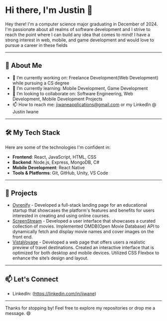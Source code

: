 # Hi there, I'm Justin 👋

Hey there! I'm a computer science major graduating in December of 2024. I'm passionate about all realms of software development and I strive to reach the point where I can build any idea that comes to mind! I have a strong interest in web, mobile, and game development and would love to pursue a career in these fields

---

## 🌟 About Me

- 🔭 I’m currently working on: Freelance Development(Web Development) while pursuing a CS degree
- 🌱 I’m currently learning: Mobile Development, Game Development
- 👯 I’m looking to collaborate on: Software Engineering, Web Development, Mobile Development Projects
- 📫 How to reach me: jiwaneapplications@gmail.com or my LinkedIn @ Justin Iwane

---

## 🛠️ My Tech Stack

Here are some of the technologies I'm confident in:

- **Frontend**: React, JavaScript, HTML, CSS
- **Backend**: Node.js, Express, MongoDB, C#
- **Mobile Development**: React Native
- **Tools & Platforms**: Git, GitHub, Unity, VS Code
  
---

## 💼 Projects 

- [Oyrenify](https://oyrenify.org/) - Developed a full-stack landing page for an educational startup that showcases the platform's features and benefits for users interested in creating and using online courses.
- [ScreenStream](https://github.com/ijustin125i/ScreenStream.git) - Developed a user interface that showcases a curated collection of movies. Implemented OMDB(Open Movie Database) API to dynamically fetch and display movie names and cover images on the front end.
- [VistaVoyage](https://github.com/ijustin125i/VistaVoyage.git) - Developed a web page that offers users a realistic preview of travel destinations. Created an interactive interface that is optimized for both desktop and mobile devices. Utilized CSS Flexbox to enhance the site’s design and layout.

---

## 📫 Let's Connect

- LinkedIn: (https://linkedin.com/in/jiwane)

---

Thanks for stopping by! Feel free to explore my repositories or drop me a message. 😄
